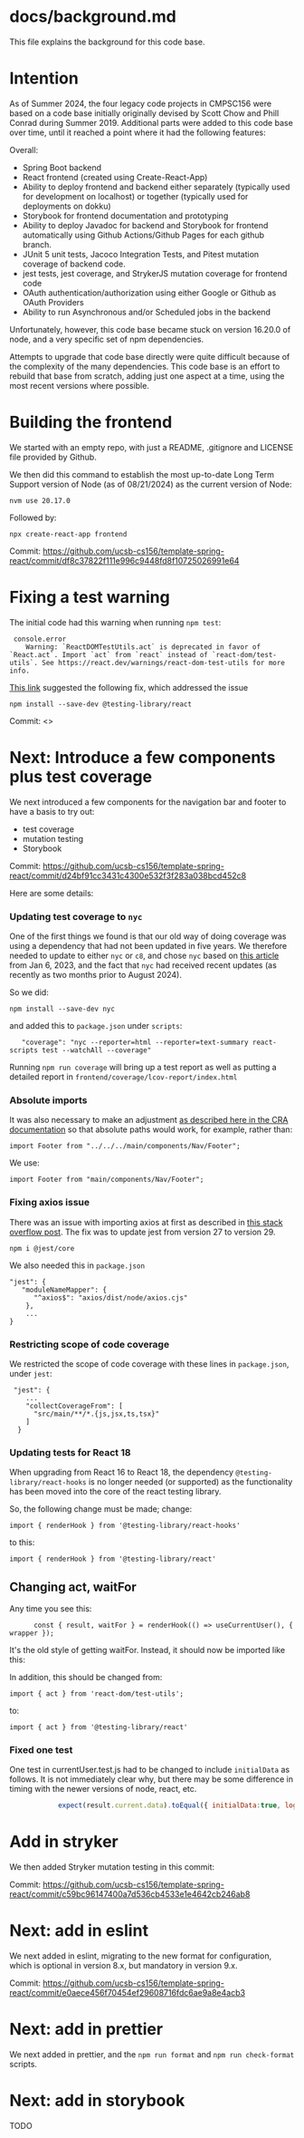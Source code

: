 # docs/background.md

This file explains the background for this code base.

# Intention

As of Summer 2024, the four legacy code projects in CMPSC156 were based on a code base initially originally devised by Scott Chow and Phill Conrad during Summer 2019. Additional parts were added to this code base over time, until it reached a point where it had the following features:

Overall:

* Spring Boot backend 
* React frontend (created using Create-React-App)
* Ability to deploy frontend and backend either separately (typically used for development on localhost) or together (typically used for deployments on dokku)
* Storybook for frontend documentation and prototyping
* Ability to deploy Javadoc for backend and Storybook for frontend automatically using Github Actions/Github Pages for each github branch.
* JUnit 5 unit tests, Jacoco Integration Tests, and Pitest mutation coverage of backend code.
* jest tests, jest coverage, and StrykerJS mutation coverage for frontend code
* OAuth authentication/authorization using either Google or Github as OAuth Providers
* Ability to run Asynchronous and/or Scheduled jobs in the backend

Unfortunately, however, this code base became stuck on version 16.20.0 of node, and a very specific set of npm dependencies. 

Attempts to upgrade that code base directly were quite difficult because of the complexity of the many dependencies.  This code base is an effort to rebuild that base from scratch, adding just one aspect at a time, using the most recent versions where possible.

# Building the frontend

We started with an empty repo, with just a README, .gitignore
and LICENSE file provided by Github.

We then did this command to establish the most up-to-date Long Term Support version of Node (as of 08/21/2024) as the current version of Node:

```
nvm use 20.17.0
```

Followed by:

```
npx create-react-app frontend
```
Commit: <https://github.com/ucsb-cs156/template-spring-react/commit/df8c37822f111e996c9448fd8f10725026991e64>

# Fixing a test warning

The initial code had this warning when running `npm test`:

```
 console.error
    Warning: `ReactDOMTestUtils.act` is deprecated in favor of `React.act`. Import `act` from `react` instead of `react-dom/test-utils`. See https://react.dev/warnings/react-dom-test-utils for more info.
```

[This link](https://github.com/facebook/react/issues/29000) suggested the following fix, which addressed the issue

```
npm install --save-dev @testing-library/react 
```

Commit: <>


# Next: Introduce a few components plus test coverage

We next introduced a few components for the navigation bar
and footer to have a basis to try out:
* test coverage
* mutation testing
* Storybook

Commit: <https://github.com/ucsb-cs156/template-spring-react/commit/d24bf91cc3431c4300e532f3f283a038bcd452c8>

Here are some details:

### Updating test coverage to `nyc`

One of the first things we found is that our old way of doing coverage was using a dependency that had not been updated in five years.  We therefore needed to update to either `nyc` or `c8`, and chose `nyc` based on [this article](https://dev.to/andrewbaisden/how-to-improve-test-coverage-in-a-javascript-react-project-235p) from Jan 6, 2023, and the fact that `nyc` had received recent updates (as recently as two months prior to August 2024).

So we did:

```
npm install --save-dev nyc
```

and added this to `package.json` under `scripts`:

```
   "coverage": "nyc --reporter=html --reporter=text-summary react-scripts test --watchAll --coverage"
```

Running `npm run coverage` will bring up a test report as well
as putting a detailed report in `frontend/coverage/lcov-report/index.html`

### Absolute imports

It was also necessary to make an adjustment [as described here 
in the CRA documentation](https://create-react-app.dev/docs/importing-a-component/#absolute-imports)
so that absolute paths would work, for example, rather than:

```
import Footer from "../../../main/components/Nav/Footer";
```

We use:

```
import Footer from "main/components/Nav/Footer";
```

### Fixing axios issue

There was an issue with importing axios at first as described in [this stack overflow post](https://stackoverflow.com/questions/73958968/cannot-use-import-statement-outside-a-module-with-axios).  The fix was to update jest from version 27 to version 29.

```
npm i @jest/core
```

We also needed this in `package.json`

```
"jest": {
   "moduleNameMapper": {
      "^axios$": "axios/dist/node/axios.cjs"
    },
    ...
}
```

### Restricting scope of code coverage

We restricted the scope of code coverage with these lines in `package.json`, under `jest`:

```
 "jest": {
    ...
    "collectCoverageFrom": [
      "src/main/**/*.{js,jsx,ts,tsx}"
    ]
  }
```

### Updating tests for React 18

When upgrading from React 16 to React 18, the dependency 
`@testing-library/react-hooks` is no longer needed (or supported) as the functionality has been moved into the core of the react testing library. 

So, the following change must be made; change:

```
import { renderHook } from '@testing-library/react-hooks'
```

to this:

```
import { renderHook } from '@testing-library/react'
```

## Changing act, waitFor

Any time you see this:

```
      const { result, waitFor } = renderHook(() => useCurrentUser(), { wrapper });
```

It's the old style of getting waitFor.  Instead, it should now be imported like this:

In addition, this should be changed from:

```
import { act } from 'react-dom/test-utils';
```

to:

```
import { act } from '@testing-library/react'
```

### Fixed one test

One test in currentUser.test.js had to be changed to include
`initialData` as follows.  It is not immediately clear why, but there may be some difference in timing with the newer versions of node, react, etc.  

```js
            expect(result.current.data).toEqual({ initialData:true, loggedIn: false, root: null });
```

# Add in stryker

We then added Stryker mutation testing in this commit:

Commit: <https://github.com/ucsb-cs156/template-spring-react/commit/c59bc96147400a7d536cb4533e1e4642cb246ab8>

# Next: add in eslint

We next added in eslint, migrating to the new format for configuration, which
is optional in version 8.x, but mandatory in version 9.x.

Commit: <https://github.com/ucsb-cs156/template-spring-react/commit/e0aece456f70454ef29608716fdc6ae9a8e4acb3>

# Next: add in prettier

We next added in prettier, and the `npm run format` and `npm run check-format` scripts.



# Next: add in storybook

TODO
